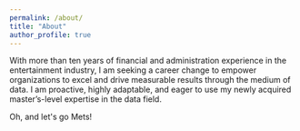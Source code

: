 ```yaml
---
permalink: /about/
title: "About"
author_profile: true
---
```


With more than ten years of financial and administration experience in the entertainment industry, I am seeking a career change to empower organizations to excel and drive measurable results through the medium of data. I am proactive, highly adaptable, and eager to use my newly acquired master’s-level expertise in the data field. 

Oh, and let's go Mets!
